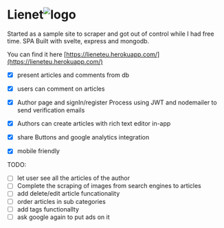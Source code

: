 # Lienet![logo](https://lieneteu.herokuapp.com/logo_transparent.png)
Started as a sample site to scraper and got out of control while I had free time.
SPA Built with svelte, express and mongodb. 

You can find it here [https://lieneteu.herokuapp.com/](https://lieneteu.herokuapp.com/)

 - [x] present articles and comments from db
 - [x] users can comment on articles
 - [x] Author page and signIn/register Process using JWT and nodemailer to send verification emails
 - [x] Authors can create articles with rich text editor in-app 
 - [x] share Buttons and google analytics integration
 - [x] mobile friendly
 

TODO:
 - [ ] let user see all the articles of the author
 - [ ] Complete the scraping of images from search engines to articles
 - [ ] add delete/edit article funcationality
 - [ ] order articles in sub categories
 - [ ] add tags functionallty
 - [ ] ask google again to put ads on it
